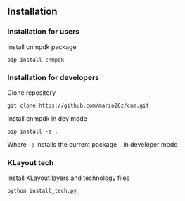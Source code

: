 ## Installation

### Installation for users
Install cnmpdk package
```
pip install cnmpdk
```
### Installation for developers 
Clone repository
```
git clone https://github.com/mario26z/cnm.git
```
Install cnmpdk in dev mode

```
pip install -e .
```

Where `-e` installs the current package `.` in developer mode

### KLayout tech
Install KLayout layers and technology files
```
python install_tech.py
```